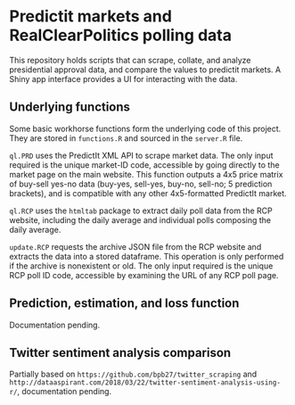# Predictit markets and RealClearPolitics polling data

This repository holds scripts that can scrape, collate, and analyze presidential approval data, and compare the values to predictit markets. A Shiny app interface provides a UI for interacting with the data.

## Underlying functions

Some basic workhorse functions form the underlying code of this project. They are stored in `functions.R` and sourced in the `server.R` file. 

`ql.PRD` uses the PredictIt XML API to scrape market data. The only input required is the unique market-ID code, accessible by going directly to the market page on the main website. This function outputs a 4x5 price matrix of buy-sell yes-no data (buy-yes, sell-yes, buy-no, sell-no; 5 prediction brackets), and is compatible with any other 4x5-formatted PredictIt market. 

`ql.RCP` uses the `htmltab` package to extract daily poll data from the RCP website, including the daily average and individual polls composing the daily average. 

`update.RCP` requests the archive JSON file from the RCP website and extracts the data into a stored dataframe. This operation is only performed if the archive is nonexistent or old. The only input required is the unique RCP poll ID code, accessible by examining the URL of any RCP poll page. 

## Prediction, estimation, and loss function

Documentation pending. 

## Twitter sentiment analysis comparison 

Partially based on `https://github.com/bpb27/twitter_scraping` and `http://dataaspirant.com/2018/03/22/twitter-sentiment-analysis-using-r/`, documentation pending.
